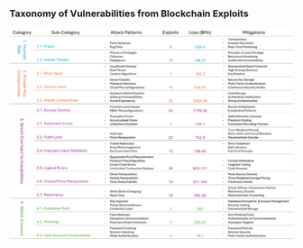 ### Taxonomy of Vulnerabilities from Blockchain Exploits

<img src="Taxonomy.png" alt="Taxonomy of Blockchain Exploits" style="max-width: 100%; height: auto;"/>


